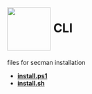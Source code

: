 # [<img src="https://assets.secman.dev/icon.svg" width="100px" align="center" />](https://cli.secman.dev) **CLI**

files for secman installation

* [**install.ps1**](./public/install.ps1)
* [**install.sh**](./public/install.sh)
